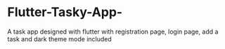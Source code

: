 # Flutter-Tasky-App-
A task app designed with flutter with registration page, login page, add a task and dark theme mode included
